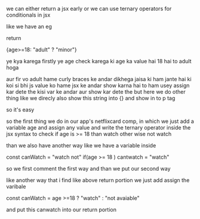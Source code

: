 we can either return a jsx early or we can use ternary operators for conditionals in jsx

like we have an eg

return <p>{age>=18: "adult" ? "minor"}</p>

ye kya karega firstly ye age check karega ki age ka value hai 18 hai to adult hoga 

aur fir vo adult hame curly braces ke andar dikhega jaisa ki ham jante hai ki koi si bhi js value ko hame jsx ke andar show karna hai to ham usey assign kar dete the kisi var ke andar aur show kar dete the but here we do other thing like we direcly also show this string into {} and show in to p tag 

so it's easy

so the first thing we do in our app's netflixcard comp, in which we just add a variable age and assign any value 
and write the ternary operator inside the jsx syntax to check if age is >= 18 than watch other wise not watch

than we also have another way 
like we have a variable inside 

const canWatch = "watch not"
if(age >= 18 ) cantwatch = "watch"

so we first comment the first way 
and than we put our second way 

like another way that i find like above return portion we just add assign the varibale 

const canWatch = age >=18 ? "watch" : "not avaiable"

and put this canwatch into our return portion



